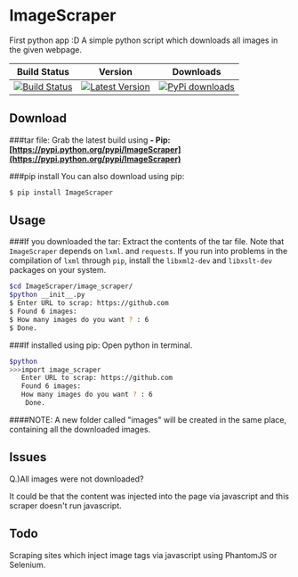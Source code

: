 ImageScraper
============
First python app :D
A simple python script which downloads all images in the given webpage.

| Build Status | Version | Downloads |
| ------------ | ------- | ------------------- |
| [![Build Status](https://travis-ci.org/sananth12/ImageScraper.svg?branch=master)](https://travis-ci.org/sananth12/ImageScraper) |  [![Latest Version](https://pypip.in/v/ImageScraper/badge.png)](https://pypi.python.org/pypi/ImageScraper/) | [![PyPi downloads](https://pypip.in/d/ImageScraper/badge.png)](https://crate.io/packages/ImageScraper/) |


Download
--------
###tar file:
Grab the latest build using **- Pip: [https://pypi.python.org/pypi/ImageScraper](https://pypi.python.org/pypi/ImageScraper)** 

###pip install
You can also download using pip:
```sh
$ pip install ImageScraper
```
 
Usage
-----
###If you downloaded the tar:
Extract the contents of the tar file.
Note that ``ImageScraper`` depends on ``lxml``. and ``requests``. 
If you run into problems in the compilation of ``lxml`` through ``pip``, install the ``libxml2-dev`` and ``libxslt-dev`` packages on your system.

```sh
$cd ImageScraper/image_scraper/
$python __init__.py
$ Enter URL to scrap: https://github.com
$ Found 6 images:
$ How many images do you want ? : 6
$ Done.
```

###If installed using pip:
Open python in terminal.

```sh
$python
>>>import image_scraper
   Enter URL to scrap: https://github.com
   Found 6 images:
   How many images do you want ? : 6
    Done.
```


####NOTE:
A new folder called "images" will be created in the same place, containing all the downloaded images.

Issues
------

Q.)All images were not downloaded?

It could be that the content was injected into the page via javascript and this scraper doesn't run javascript. 
 

Todo
----
Scraping sites which inject image tags via javascript using PhantomJS or Selenium.

